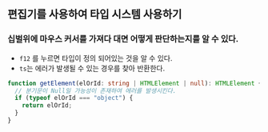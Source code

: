 ## 편집기를 사용하여 타입 시스템 사용하기

### 십벌위에 마우스 커서를 가져다 대면 어떻게 판단하는지를 알 수 있다.

- `f12` 를 누르면 타입이 정의 되어있는 것을 알 수 있다.
- `ts`는 에러가 발생될 수 있는 경우를 찾아 반환한다.

```ts
function getElement(elOrId: string | HTMLElement | null): HTMLElement {
  // 분기문이 Null일 가능성이 존재하여 에러를 발생시킨다.
  if (typeof elOrId === "object") {
    return elOrId;
  }
}
```
